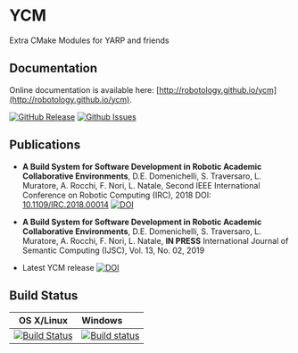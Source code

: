 YCM
===

Extra CMake Modules for YARP and friends

## Documentation

Online documentation is available here: [http://robotology.github.io/ycm](http://robotology.github.io/ycm).


[![GitHub Release](https://img.shields.io/github/release/robotology/ycm.svg)](http://github.com/robotology/ycm/releases) 
[![Github Issues](https://img.shields.io/github/issues/robotology/ycm.svg)](http://github.com/robotology/ycm/issues)


## Publications

* **A Build System for Software Development in Robotic Academic Collaborative Environments**,
  D.E. Domenichelli, S. Traversaro, L. Muratore, A. Rocchi, F. Nori, L. Natale,
  Second IEEE International Conference on Robotic Computing (IRC), 2018
  DOI: [10.1109/IRC.2018.00014](https://doi.org/10.1109/IRC.2018.00014)
  [![DOI](https://img.shields.io/badge/DOI-10.1109%2FIRC.2018.00014-blue.svg)](https://doi.org/10.1109/IRC.2018.00014)
* **A Build System for Software Development in Robotic Academic Collaborative Environments**,
  D.E. Domenichelli, S. Traversaro, L. Muratore, A. Rocchi, F. Nori, L. Natale,
  **IN PRESS** International Journal of Semantic Computing (IJSC), Vol. 13, No. 02, 2019

* Latest YCM release [![DOI](https://zenodo.org/badge/4387/robotology/ycm.svg)](https://zenodo.org/badge/latestdoi/4387/robotology/ycm)


## Build Status

| OS X/Linux |  Windows  |
|:----------:|:----------|
| [![Build Status](https://img.shields.io/travis/robotology/ycm/master.svg?logo=travis)](https://travis-ci.org/robotology/ycm) | [![Build status](https://img.shields.io/appveyor/ci/robotology/ycm.svg?logo=appveyor)](https://ci.appveyor.com/project/robotology/ycm) |
